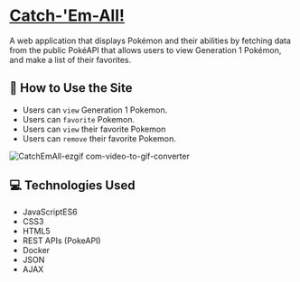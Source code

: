 # [Catch-'Em-All!](https://tiffanydbrown.github.io/catch-em-all/)

A web application that displays Pokémon and their abilities by fetching data from the public PokéAPI that allows users to view Generation 1 Pokémon, and make a list of their favorites.
## :memo: How to Use the Site

- Users can `view` Generation 1 Pokemon.
- Users can `favorite` Pokemon.
- Users can `view` their favorite Pokemon
- Users can `remove` their favorite Pokemon.

![CatchEmAll-ezgif com-video-to-gif-converter](https://github.com/user-attachments/assets/f558c575-a6ff-4a45-82c1-83cba450b9e4)

## 💻 Technologies Used

- JavaScriptES6
- CSS3
- HTML5
- REST APIs (PokeAPI)
- Docker
- JSON
- AJAX

